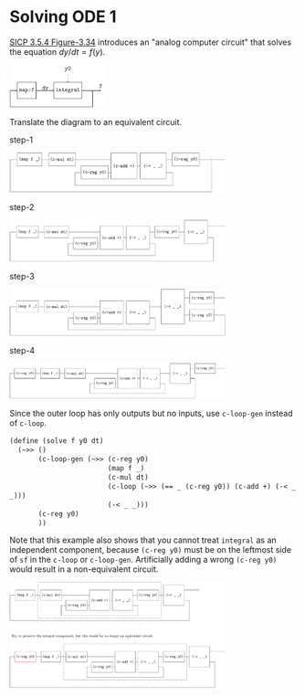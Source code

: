 # Solving ODE 1

[SICP 3.5.4 Figure-3.34](https://web.mit.edu/6.001/6.037/sicp.pdf) introduces an "analog computer circuit" that solves the equation $dy/dt = f(y)$.

<img src="figures/image-20231218064717141.png" alt="image-20231218064717141" width=33% />

Translate the diagram to an equivalent circuit.

step-1

<img src="figures/image-20231218065141288.png" alt="image-20231218065141288" width=75% />

step-2

<img src="figures/image-20231218065221026.png" alt="image-20231218065221026" width=75% />

step-3

<img src="figures/image-20231218065255779.png" alt="image-20231218065255779" width=75% />

step-4

<img src="figures/image-20231218065327507.png" alt="image-20231218065327507" width=75% />

Since the outer loop has only outputs but no inputs, use `c-loop-gen` instead of `c-loop`.

```
(define (solve f y0 dt)
  (~>> ()
       (c-loop-gen (~>> (c-reg y0)
                        (map f _)
                        (c-mul dt)
                        (c-loop (~>> (== _ (c-reg y0)) (c-add +) (-< _ _)))
                        (-< _ _)))
       (c-reg y0)
       ))
```

Note that this example also shows that you cannot treat `integral` as an independent component, because `(c-reg y0)` must be on the leftmost side of `sf` in the `c-loop` or `c-loop-gen`. Artificially adding a wrong `(c-reg y0)` would result in a non-equivalent circuit.

<img src="figures/image-20231220070604975.png" alt="image-20231220070604975" width=75% />

